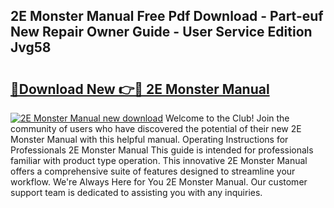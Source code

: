 ## 2E Monster Manual Free Pdf Download - Part-euf New Repair Owner Guide - User Service Edition Jvg58

# <h2><a href="http://bc33774.oget.top/?id=2E+Monster+Manual">🔗Download New 👉🔴 2E Monster Manual</a></h2>

[![2E Monster Manual new download](https://i.imgur.com/5g1atiW.png)](http://bc33774.oget.top/?id=2E+Monster+Manual)
Welcome to the Club! Join the community of users who have discovered the potential of their new 2E Monster Manual with this helpful manual. Operating Instructions for Professionals 2E Monster Manual This guide is intended for professionals familiar with product type operation. This innovative 2E Monster Manual offers a comprehensive suite of features designed to streamline your workflow. We're Always Here for You 2E Monster Manual. Our customer support team is dedicated to assisting you with any inquiries.
